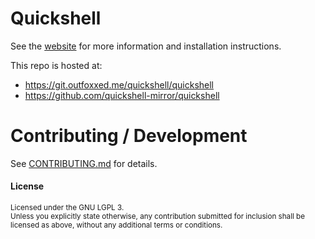 # Quickshell
See the [website](https://quickshell.outfoxxed.me) for more information
and installation instructions.

This repo is hosted at:
- https://git.outfoxxed.me/quickshell/quickshell
- https://github.com/quickshell-mirror/quickshell

# Contributing / Development
See [CONTRIBUTING.md](CONTRIBUTING.md) for details.

#### License

<sup>
Licensed under the GNU LGPL 3.
</sup>

<br>

<sub>
Unless you explicitly state otherwise, any contribution submitted
for inclusion shall be licensed as above, without any additional
terms or conditions.
</sub>
